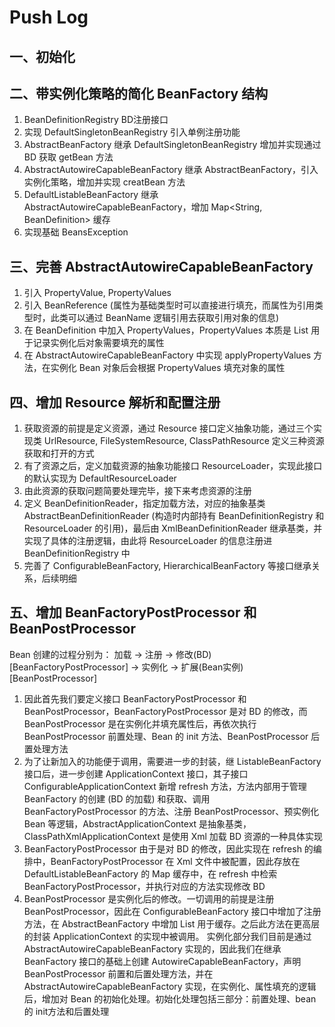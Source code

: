 # Push Log
## 一、初始化
## 二、带实例化策略的简化 BeanFactory 结构
1. BeanDefinitionRegistry BD注册接口
2. 实现 DefaultSingletonBeanRegistry 引入单例注册功能
3. AbstractBeanFactory 继承 DefaultSingletonBeanRegistry 增加并实现通过 BD 获取 getBean 方法
4. AbstractAutowireCapableBeanFactory 继承 AbstractBeanFactory，引入实例化策略，增加并实现 creatBean 方法
5. DefaultListableBeanFactory 继承 AbstractAutowireCapableBeanFactory，增加 Map<String, BeanDefinition> 缓存
6. 实现基础 BeansException
## 三、完善 AbstractAutowireCapableBeanFactory
1. 引入 PropertyValue, PropertyValues
2. 引入 BeanReference (属性为基础类型时可以直接进行填充，而属性为引用类型时，此类可以通过 BeanName 逻辑引用去获取引用对象的信息)
3. 在 BeanDefinition 中加入 PropertyValues，PropertyValues 本质是 List<PropertyValue> 用于记录实例化后对象需要填充的属性
4. 在 AbstractAutowireCapableBeanFactory 中实现 applyPropertyValues 方法，在实例化 Bean 对象后会根据 PropertyValues 填充对象的属性
## 四、增加 Resource 解析和配置注册
1. 获取资源的前提是定义资源，通过 Resource 接口定义抽象功能，通过三个实现类 UrlResource, FileSystemResource, ClassPathResource 定义三种资源获取和打开的方式
2. 有了资源之后，定义加载资源的抽象功能接口 ResourceLoader，实现此接口的默认实现为 DefaultResourceLoader
3. 由此资源的获取问题简要处理完毕，接下来考虑资源的注册
4. 定义 BeanDefinitionReader，指定加载方法，对应的抽象基类 AbstractBeanDefinitionReader (构造时内部持有 BeanDefinitionRegistry 和 ResourceLoader 的引用)，最后由 XmlBeanDefinitionReader 继承基类，并实现了具体的注册逻辑，由此将 ResourceLoader 的信息注册进 BeanDefinitionRegistry 中
5. 完善了 ConfigurableBeanFactory, HierarchicalBeanFactory 等接口继承关系，后续明细
## 五、增加 BeanFactoryPostProcessor 和 BeanPostProcessor
Bean 创建的过程分别为：
加载 -> 注册 -> 修改(BD)[BeanFactoryPostProcessor] -> 实例化 -> 扩展(Bean实例)[BeanPostProcessor]
1. 因此首先我们要定义接口 BeanFactoryPostProcessor 和 BeanPostProcessor，BeanFactoryPostProcessor 是对 BD 的修改，而 BeanPostProcessor 是在实例化并填充属性后，再依次执行 BeanPostProcessor 前置处理、Bean 的 init 方法、BeanPostProcessor 后置处理方法
2. 为了让新加入的功能便于调用，需要进一步的封装，继 ListableBeanFactory 接口后，进一步创建 ApplicationContext 接口，其子接口 ConfigurableApplicationContext 新增 refresh 方法，方法内部用于管理 BeanFactory 的创建 (BD 的加载) 和获取、调用 BeanFactoryPostProcessor 的方法、注册 BeanPostProcessor、预实例化 Bean 等逻辑，AbstractApplicationContext 是抽象基类，ClassPathXmlApplicationContext 是使用 Xml 加载 BD 资源的一种具体实现
3. BeanFactoryPostProcessor 由于是对 BD 的修改，因此实现在 refresh 的编排中，BeanFactoryPostProcessor 在 Xml 文件中被配置，因此存放在 DefaultListableBeanFactory 的 Map 缓存中，在 refresh 中检索 BeanFactoryPostProcessor，并执行对应的方法实现修改 BD
4. BeanPostProcessor 是实例化后的修改。一切调用的前提是注册 BeanPostProcessor，因此在 ConfigurableBeanFactory 接口中增加了注册方法，在 AbstractBeanFactory 中增加 List 用于缓存。之后此方法在更高层的封装 ApplicationContext 的实现中被调用。
实例化部分我们目前是通过 AbstractAutowireCapableBeanFactory 实现的，因此我们在继承 BeanFactory 接口的基础上创建 AutowireCapableBeanFactory，声明 BeanPostProcessor 前置和后置处理方法，并在 AbstractAutowireCapableBeanFactory 实现，在实例化、属性填充的逻辑后，增加对 Bean 的初始化处理。初始化处理包括三部分：前置处理、bean 的 init方法和后置处理